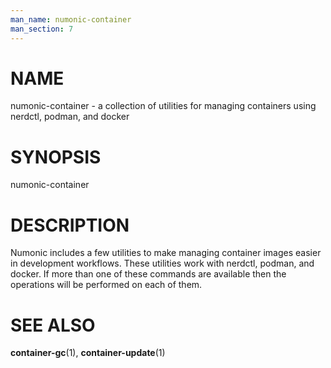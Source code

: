 ```yaml
---
man_name: numonic-container
man_section: 7
---
```


# NAME

numonic-container - a collection of utilities for managing containers using nerdctl, podman, and docker

# SYNOPSIS

numonic-container

# DESCRIPTION

Numonic includes a few utilities to make managing container images easier in development workflows. These utilities work
with nerdctl, podman, and docker. If more than one of these commands are available then the operations will be performed
on each of them.

# SEE ALSO

**container-gc**(1), **container-update**(1)
